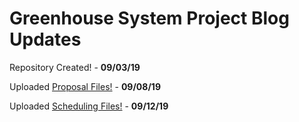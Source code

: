 # Greenhouse System Project Blog Updates

Repository Created! - **09/03/19**

Uploaded [Proposal Files!](https://github.com/McAdieCENG/CENGProject/blob/master/Documentation/ProposalContentRyanMcAdie.pdf) - **09/08/19**

Uploaded [Scheduling Files!](https://github.com/McAdieCENG/CENGProject/blob/master/Documentation/CENG317Schedule-pages-deleted.pdf) - **09/12/19**
